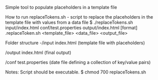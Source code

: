 Simple tool to populate placeholders in a template file

How to run
replaceTokens.sh - script to replace the placeholders in the template file with values from a data file
$ ./replaceTokens.sh input/index.html conf/test.properties output/index.html
[format] .replaceToken.sh <template_file> <data_file> <output_file>

Folder structure
-/input
  index.html (template file with placeholders) 

 /output
   index.html (final output)
 
 /conf
   test.properties (date file defining a collection of key/value pairs)

Notes:
Script should be executable.
$ chmod 700 replaceTokens.sh

